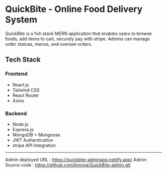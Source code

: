 #  QuickBite - Online Food Delivery System

QuickBite is a full-stack MERN application that enables users to browse foods, add items to cart, securely pay with stripe. Admins can manage order statuas, menus, and oversee orders.

##  Tech Stack

### Frontend
- React.js
- Tailwind CSS
- React Router
- Axios

### Backend
- Node.js
- Express.js
- MongoDB + Mongoose
- JWT Authentication
- stripe API Integration

---

Admin deployed URL : https://quickbite-adminapp.netlify.app/
Admin Source code : https://github.com/kmroja/QuickBite-admin.git


